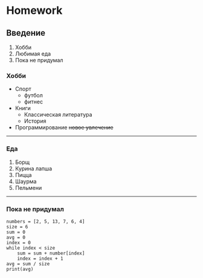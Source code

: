 # Homework

## Введение
1. Хобби
2. Любимая еда
3. Пока не придумал

### Хобби
* Спорт
  * футбол
  * фитнес
* Книги
    * Классическая литература
    * История
* Программирование ~~новое увлечение~~

___
### Еда
1. Борщ
2. Курина лапша
3. Пицца
4. Шаурма
5. Пельмени

_ _ _
### Пока не придумал
```
numbers = [2, 5, 13, 7, 6, 4]
size = 6
sum = 0
avg = 0
index = 0
while index < size
    sum = sum + number[index]
    index = index + 1
avg = sum / size
print(avg)
```
 
   
